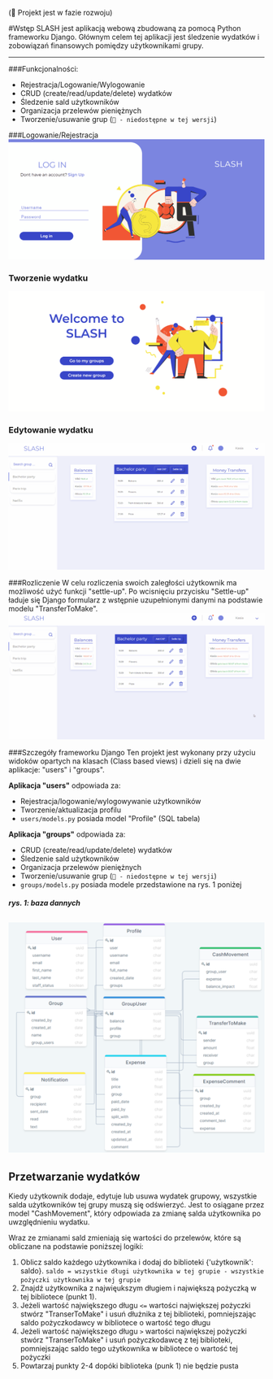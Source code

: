 (🔴 Projekt jest w fazie rozwoju)

#Wstęp
SLASH jest aplikacją webową zbudowaną za pomocą Python frameworku Django. Głównym celem tej aplikacji jest śledzenie wydatków i zobowiązań finansowych pomiędzy użytkownikami grupy.

---
###Funkcjonalności:
- Rejestracja/Logowanie/Wylogowanie
- CRUD (create/read/update/delete) wydatków
- Śledzenie sald użytkowników
- Organizacja przelewów pieniężnych
- Tworzenie/usuwanie grup (`🔴 - niedostępne w tej wersji`)

###Logowanie/Rejestracja
![](readme/login.gif)

### Tworzenie wydatku
![](readme/add-expense.gif)

### Edytowanie wydatku
![](readme/edit-expense.gif)

###Rozliczenie
W celu rozliczenia swoich zaległości użytkownik ma możliwość użyć funkcji "settle-up". 
Po wcisnięciu przycisku "Settle-up" ładuje się Django formularz z wstępnie uzupełnionymi danymi na podstawie modelu "TransferToMake".
![](readme/settle-up.gif)

###Szczegóły frameworku Django
Ten projekt jest wykonany przy użyciu widoków opartych na klasach (Class based views) i dzieli się na dwie aplikacje: "users" i "groups".

**Aplikacja "users"** odpowiada za:

- Rejestracja/logowanie/wylogowywanie użytkowników
- Tworzenie/aktualizacja profilu
- `users/models.py` posiada model "Profile" (SQL tabela)

**Aplikacja "groups"** odpowiada za:

- CRUD (create/read/update/delete) wydatków
- Śledzenie sald użytkowników
- Organizacja przelewów pieniężnych
- Tworzenie/usuwanie grup (`🔴 - niedostępne w tej wersji`)
- `groups/models.py` posiada modele przedstawione na rys. 1 poniżej

##### rys. 1: baza dannych
![](readme/database.png)
---
## Przetwarzanie wydatków
Kiedy użytkownik dodaje, edytuje lub usuwa wydatek grupowy, wszystkie salda użytkowników tej grupy muszą się odświerzyć. Jest to osiągane przez model "CashMovement", który odpowiada za zmianę salda użytkownika po uwzględnieniu wydatku.

Wraz ze zmianami sald zmieniają się wartości do przelewów, które są obliczane na podstawie poniższej logiki:


1) Oblicz saldo każdego użytkownika i dodaj do biblioteki {'użytkownik': saldo}.
`saldo = wszystkie długi użytkownika w tej grupie - wszystkie pożyczki użytkownika w tej grupie`
2) Znajdź użytkownika z najwięukszym długiem i największą pożyczką w tej bibliotece (punkt 1).
3) Jeżeli wartość największego długu `<=` wartości największej pożyczki stwórz "TranserToMake" i usuń dłużnika z tej biblioteki, pomniejszając saldo pożyczkodawcy w bibliotece o wartość tego długu
4) Jeżeli wartość największego długu `>` wartości największej pożyczki stwórz "TranserToMake" i usuń pożyczkodawcę z tej biblioteki, pomniejszając saldo tego użytkownika w bibliotece o wartość tej pożyczki
5) Powtarzaj punkty 2-4 dopóki biblioteka (punk 1) nie będzie pusta
